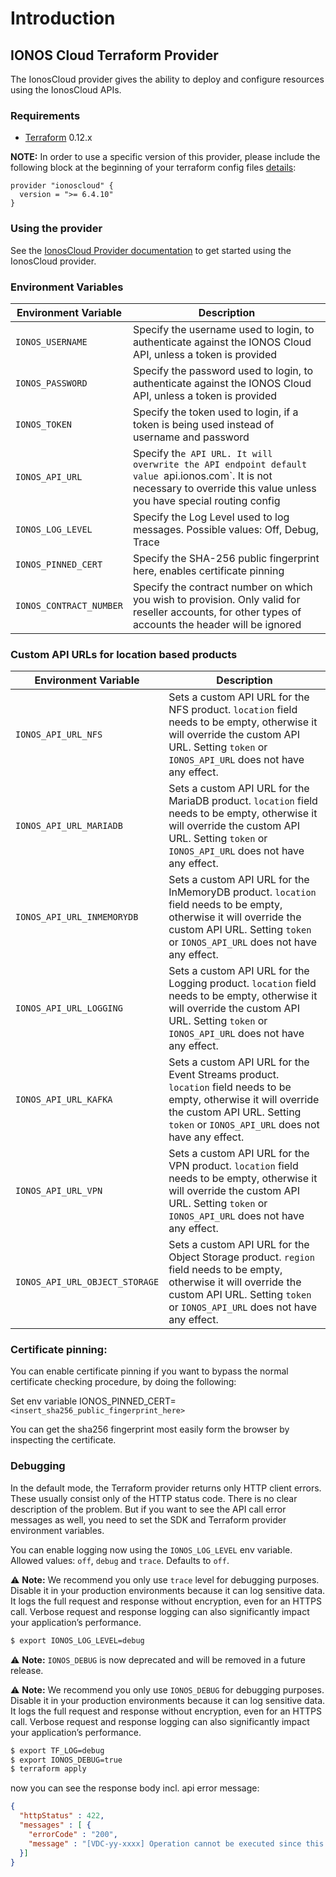 # Introduction

## IONOS Cloud Terraform Provider

The IonosCloud provider gives the ability to deploy and configure resources using the IonosCloud APIs.

### Requirements

* [Terraform](https://www.terraform.io/downloads.html) 0.12.x

**NOTE:** In order to use a specific version of this provider, please include the following block at the beginning of your terraform config files [details](https://www.terraform.io/docs/configuration/terraform.html#specifying-a-required-terraform-version):

```
provider "ionoscloud" {
  version = ">= 6.4.10"
}
```

### Using the provider

See the [IonosCloud Provider documentation](https://registry.terraform.io/providers/ionos-cloud/ionoscloud/latest/docs) to get started using the IonosCloud provider.

### Environment Variables

| Environment Variable    | Description                                                                                                                                                                |
|-------------------------|----------------------------------------------------------------------------------------------------------------------------------------------------------------------------|
| `IONOS_USERNAME`        | Specify the username used to login, to authenticate against the IONOS Cloud API, unless a token is provided                                                                |
| `IONOS_PASSWORD`        | Specify the password used to login, to authenticate against the IONOS Cloud API, unless a token is provided                                                                |
| `IONOS_TOKEN`           | Specify the token used to login, if a token is being used instead of username and password                                                                                 |
| `IONOS_API_URL`         | Specify th`e API URL. It will overwrite the API endpoint default value `api.ionos.com`.  It is not necessary to override this value unless you have special routing config |
| `IONOS_LOG_LEVEL`       | Specify the Log Level used to log messages. Possible values: Off, Debug, Trace                                                                                             |
| `IONOS_PINNED_CERT`     | Specify the SHA-256 public fingerprint here, enables certificate pinning                                                                                                   |
| `IONOS_CONTRACT_NUMBER` | Specify the contract number on which you wish to provision. Only valid for reseller accounts, for other types of accounts the header will be ignored                       |


### Custom API URLs for location based products
| Environment Variable           | Description                                                                                                                                                                                          |
|--------------------------------|------------------------------------------------------------------------------------------------------------------------------------------------------------------------------------------------------|
| `IONOS_API_URL_NFS`            | Sets a custom API URL for the NFS product. `location` field needs to be empty, otherwise it will override the custom API URL. Setting `token` or `IONOS_API_URL` does not have any effect.           |
| `IONOS_API_URL_MARIADB`        | Sets a custom API URL for the MariaDB product. `location` field needs to be empty, otherwise it will override the custom API URL. Setting `token` or `IONOS_API_URL` does not have any effect.       |
| `IONOS_API_URL_INMEMORYDB`     | Sets a custom API URL for the InMemoryDB product. `location` field needs to be empty, otherwise it will override the custom API URL. Setting `token` or `IONOS_API_URL` does not have any effect.    |
| `IONOS_API_URL_LOGGING`        | Sets a custom API URL for the Logging product. `location` field needs to be empty, otherwise it will override the custom API URL. Setting `token` or `IONOS_API_URL` does not have any effect.       |
| `IONOS_API_URL_KAFKA`          | Sets a custom API URL for the Event Streams product. `location` field needs to be empty, otherwise it will override the custom API URL. Setting `token` or `IONOS_API_URL` does not have any effect. |
| `IONOS_API_URL_VPN`            | Sets a custom API URL for the VPN product. `location` field needs to be empty, otherwise it will override the custom API URL. Setting `token` or `IONOS_API_URL` does not have any effect.           |
| `IONOS_API_URL_OBJECT_STORAGE` | Sets a custom API URL for the Object Storage product. `region` field needs to be empty, otherwise it will override the custom API URL. Setting `token` or `IONOS_API_URL` does not have any effect.  |

### Certificate pinning:

You can enable certificate pinning if you want to bypass the normal certificate checking procedure,
by doing the following:

Set env variable IONOS_PINNED_CERT=`<insert_sha256_public_fingerprint_here>`

You can get the sha256 fingerprint most easily form the browser by inspecting the certificate.

### Debugging

In the default mode, the Terraform provider returns only HTTP client errors. These usually consist only of the HTTP status code. There is no clear description of the problem. But if you want to see the API call error messages as well, you need to set the SDK and Terraform provider environment variables.

You can enable logging now using the `IONOS_LOG_LEVEL` env variable. Allowed values: `off`, `debug` and `trace`. Defaults to `off`.

⚠️ **Note:** We recommend you only use `trace` level for debugging purposes. Disable it in your production environments because it can log sensitive data. It logs the full request and response without encryption, even for an HTTPS call.
Verbose request and response logging can also significantly impact your application’s performance.

```bash
$ export IONOS_LOG_LEVEL=debug
```

⚠️ **Note:** `IONOS_DEBUG` is now deprecated and will be removed in a future release.

⚠️ **Note:** We recommend you only use `IONOS_DEBUG` for debugging purposes. Disable it in your production environments because it can log sensitive data. It logs the full request and response without encryption, even for an HTTPS call.
Verbose request and response logging can also significantly impact your application’s performance.

```bash
$ export TF_LOG=debug
$ export IONOS_DEBUG=true
$ terraform apply
```
now you can see the response body incl. api error message:
```json
{
  "httpStatus" : 422,
  "messages" : [ {
    "errorCode" : "200",
    "message" : "[VDC-yy-xxxx] Operation cannot be executed since this Kubernetes Nodepool is already marked for deletion. Current state of the resource is FAILED_DESTROYING."
  }]
}
```